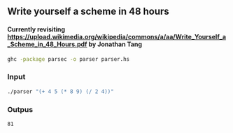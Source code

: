 ## Write yourself a scheme in 48 hours
#### Currently revisiting https://upload.wikimedia.org/wikipedia/commons/a/aa/Write_Yourself_a_Scheme_in_48_Hours.pdf by Jonathan Tang
```bash
ghc -package parsec -o parser parser.hs
```
### Input
```bash
./parser "(+ 4 5 (* 8 9) (/ 2 4))"
```
### Outpus
`81`
